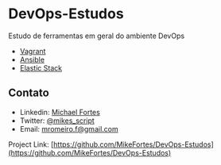 # DevOps-Estudos
Estudo de ferramentas em geral do ambiente DevOps


- [Vagrant](https://github.com/MikeFortes/DevOps-Estudos/tree/main/Vagrant/)
- [Ansible](https://github.com/MikeFortes/DevOps-Estudos/tree/main/Ansible)
- [Elastic Stack](https://github.com/MikeFortes/DevOps-Estudos/tree/main/ELK)

<!-- CONTACT -->
## Contato

- Linkedin: [Michael Fortes](https://www.linkedin.com/in/mikefortes)
- Twitter: [@mikes_script
](https://twitter.com/mikes_script)
- Email: mromeiro.f@gmail.com

Project Link: [https://github.com/MikeFortes/DevOps-Estudos](https://github.com/MikeFortes/DevOps-Estudos)